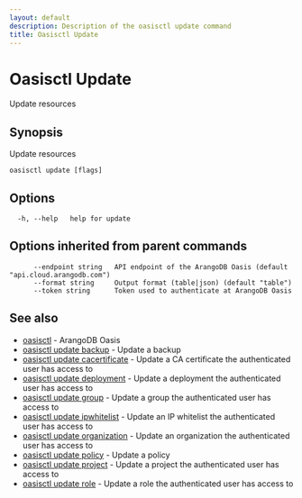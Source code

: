 ```yaml
---
layout: default
description: Description of the oasisctl update command
title: Oasisctl Update
---
```

# Oasisctl Update

Update resources

## Synopsis

Update resources

```
oasisctl update [flags]
```

## Options

```
  -h, --help   help for update
```

## Options inherited from parent commands

```
      --endpoint string   API endpoint of the ArangoDB Oasis (default "api.cloud.arangodb.com")
      --format string     Output format (table|json) (default "table")
      --token string      Token used to authenticate at ArangoDB Oasis
```

## See also

* [oasisctl](oasisctl.md)	 - ArangoDB Oasis
* [oasisctl update backup](oasisctl_update_backup.md)	 - Update a backup
* [oasisctl update cacertificate](oasisctl_update_cacertificate.md)	 - Update a CA certificate the authenticated user has access to
* [oasisctl update deployment](oasisctl_update_deployment.md)	 - Update a deployment the authenticated user has access to
* [oasisctl update group](oasisctl_update_group.md)	 - Update a group the authenticated user has access to
* [oasisctl update ipwhitelist](oasisctl_update_ipwhitelist.md)	 - Update an IP whitelist the authenticated user has access to
* [oasisctl update organization](oasisctl_update_organization.md)	 - Update an organization the authenticated user has access to
* [oasisctl update policy](oasisctl_update_policy.md)	 - Update a policy
* [oasisctl update project](oasisctl_update_project.md)	 - Update a project the authenticated user has access to
* [oasisctl update role](oasisctl_update_role.md)	 - Update a role the authenticated user has access to

